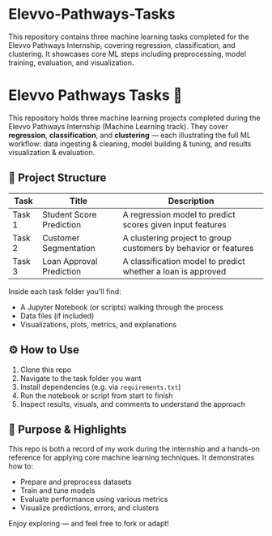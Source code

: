# Elevvo-Pathways-Tasks
This repository contains three machine learning tasks completed for the Elevvo Pathways Internship, covering regression, classification, and clustering. It showcases core ML steps including preprocessing, model training, evaluation, and visualization.

# Elevvo Pathways Tasks 🚀

This repository holds three machine learning projects completed during the Elevvo Pathways Internship (Machine Learning track). They cover **regression**, **classification**, and **clustering** — each illustrating the full ML workflow: data ingesting & cleaning, model building & tuning, and results visualization & evaluation.

## 📂 Project Structure

| Task | Title | Description |
|------|-------|-------------|
| Task 1 | Student Score Prediction | A regression model to predict scores given input features |
| Task 2 | Customer Segmentation | A clustering project to group customers by behavior or features |
| Task 3 | Loan Approval Prediction | A classification model to predict whether a loan is approved |

Inside each task folder you'll find:
- A Jupyter Notebook (or scripts) walking through the process  
- Data files (if included)  
- Visualizations, plots, metrics, and explanations  

## ⚙️ How to Use

1. Clone this repo  
2. Navigate to the task folder you want  
3. Install dependencies (e.g. via `requirements.txt`)  
4. Run the notebook or script from start to finish  
5. Inspect results, visuals, and comments to understand the approach  

## 🎯 Purpose & Highlights

This repo is both a record of my work during the internship and a hands-on reference for applying core machine learning techniques. It demonstrates how to:
- Prepare and preprocess datasets  
- Train and tune models  
- Evaluate performance using various metrics  
- Visualize predictions, errors, and clusters  

Enjoy exploring — and feel free to fork or adapt!  
